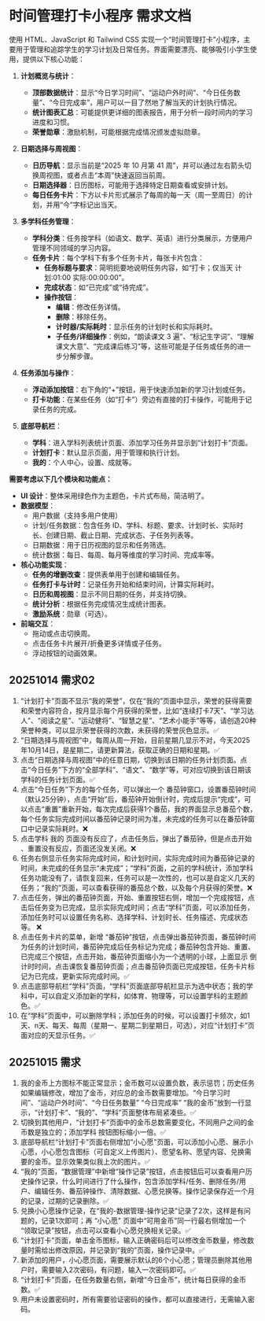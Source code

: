 # 时间管理打卡小程序 需求文档

使用 HTML、JavaScript 和 Tailwind CSS 实现一个“时间管理打卡”小程序，主要用于管理和追踪学生的学习计划及日常任务。界面需要漂亮、能够吸引小学生使用，提供以下核心功能：

1.  **计划概览与统计**：

    - **顶部数据统计**：显示“今日学习时间”、“运动户外时间”、“今日任务数量”、“今日完成率”，用户可以一目了然地了解当天的计划执行情况。
    - **统计图表汇总**：可能提供更详细的图表报告，用于分析一段时间内的学习进度和习惯。
    - **荣誉勋章**：激励机制，可能根据完成情况颁发虚拟勋章。

2.  **日期选择与周视图**：

    - **日历导航**：显示当前是“2025 年 10 月第 41 周”，并可以通过左右箭头切换周视图，或者点击“本周”快速返回当前周。
    - **日期选择器**：日历图标，可能用于选择特定日期查看或安排计划。
    - **每日任务卡片**：下方以卡片形式展示了每周的每一天（周一至周日）的计划，并用“今”字标记出当天。

3.  **多学科任务管理**：

    - **学科分类**：任务按学科（如语文、数学、英语）进行分类展示，方便用户管理不同领域的学习内容。
    - **任务卡片**：每个学科下有多个任务卡片，每张卡片包含：
      - **任务标题与要求**：简明扼要地说明任务内容，如“打卡；仅当天 计划:01:00 实际:00:00:00”。
      - **完成状态**：如“已完成”或“待完成”。
      - **操作按钮**：
        - **编辑**：修改任务详情。
        - **删除**：移除任务。
        - **计时器/实际耗时**：显示任务的计划时长和实际耗时。
        - **子任务/详细操作**：例如，“朗读课文 3 遍”、“标记生字词”、“理解课文大意”、“完成课后练习”等，这些可能是子任务或任务的进一步分解步骤。

4.  **任务添加与操作**：

    - **浮动添加按钮**：右下角的“+”按钮，用于快速添加新的学习计划或任务。
    - **打卡功能**：在某些任务（如“打卡”）旁边有直接的打卡操作，可能用于记录任务的完成。

5.  **底部导航栏**：
    - **学科**：进入学科列表统计页面、添加学习任务并显示到“计划打卡”页面。
    - **计划打卡**：默认显示页面，用于管理和执行计划。
    - **我的**：个人中心，设置、成就等。

**需要考虑以下几个模块和功能点：**

- **UI 设计**：整体采用绿色作为主题色，卡片式布局，简洁明了。
- **数据模型**：
  - 用户数据（支持多用户使用）
  - 计划/任务数据：包含任务 ID、学科、标题、要求、计划时长、实际时长、创建日期、截止日期、完成状态、子任务列表等。
  - 日期数据：用于日历视图的显示和任务筛选。
  - 统计数据：每日、每周、每月等维度的学习时间、完成率等。
- **核心功能实现**：
  - **任务的增删改查**：提供表单用于创建和编辑任务。
  - **任务打卡与计时**：记录任务开始和结束时间，计算实际耗时。
  - **日历和周视图**：显示不同日期的任务，并支持切换。
  - **统计分析**：根据任务完成情况生成统计图表。
  - **激励系统**：勋章（可选）。
- **前端交互**：
  - 拖动或点击切换周。
  - 点击任务卡片展开/折叠更多详情或子任务。
  - 浮动按钮的动画效果。

## 20251014 需求02

1. “计划打卡”页面不显示“我的荣誉”，仅在“我的”页面中显示，荣誉的获得需要和荣誉内容符合，按月显示每个月获得的荣誉，比如“连续打卡7天”、“学习达人”、“阅读之星”、“运动健将”、“智慧之星”、“艺术小能手”等等，请创造20种荣誉种类，可以显示荣誉获得的次数，未获得的荣誉灰色显示。✅
2. “日期选择与周视图”中，每周从周一开始，目前星期几显示不对，今天2025年10月14日，是星期二，请更新算法，获取正确的日期和星期。✅
3. 点击“日期选择与周视图”中的任意日期，切换到该日期的任务计划页面。点击“今日任务”下方的“全部学科”、“语文”、“数学”等，可对应切换到该日期该学科的任务计划页面。✅
4. 点击“今日任务”下方的每个任务，可以弹出一个 番茄钟窗口，设置番茄钟时间（默认25分钟），点击“开始”后，番茄钟开始倒计时，完成后提示“完成”，可以点击“重置”重新开始，每次完成后获得1个番茄，我的界面显示总番茄个数，每个任务实际完成时间以番茄钟记录时间为准，未完成的任务可以在番茄钟窗口中记录实际耗时。❌
5. 点击学科 我的  页面没有反应了，点击任务后，弹出了番茄钟，但是点击开始 、重置没有反应，页面还没发关闭。❌
6. 任务右侧显示任务实际完成时间，和计划时间，实际完成时间为番茄钟记录的时间，未完成的任务显示“未完成”；“学科”页面，之前的学科统计，添加学科任务功能没有了，请恢复回来，任务可以是一次性的，也可以是自定义几天的任务；“我的”页面，可以查看获得的番茄总个数，以及每个月获得的荣誉。❌
7. 点击任务，弹出的番茄钟页面，开始、重置按钮右侧，增加一个完成按钮，点击后任务变为已完成，显示实际完成时间；点击“学科”页面，可以添加任务，添加任务时可以设置任务名称、选择学科、计划时长、任务描述、完成状态等。 ❌
8. 点击任务卡片的菜单，新增 “番茄钟”按钮，点击弹出番茄钟页面，番茄钟时间为任务的计划时间，番茄钟完成后任务标记为完成；番茄钟包含开始、重置、已完成三个按钮，点击开始，番茄钟页面缩小为一个透明的小球，上面显示 倒计时时间，点击课恢复番茄钟页面；点击番茄钟页面已完成按钮，任务卡片标记为已完成，更新实际完成时间。✅
9. 点击底部导航栏“学科”页面，“学科”页面底部导航栏显示为选中状态；我的学科中，可以自定义添加新的学科，如体育、物理等，可以设置学科的主题颜色。✅
10. 在“学科”页面中，可以删除学科；添加任务的时候，可以设置打卡频次，如1天、n天、每天、每周（星期一、星期二到星期日，可选），对应“计划打卡”页面对应的天显示任务。✅

## 20251015 需求
1. 我的金币上方图标不能正常显示；金币数可以设置负数，表示惩罚；历史任务如果编辑修改，增加了金币，对应总的金币数需要增加。“今日学习时间”、“运动户外时间”、“今日任务数量” “今日完成率” “我的金币”放到一行显示，“计划打卡”、“我的”、“学科”页面整体布局紧凑些。✅
2. 切换到其他用户，“计划打卡”页面中的金币总数需要变化，不同用户之间的金币数是独立的；添加学科 按钮图标缩小一倍。✅
3. 底部导航栏“计划打卡”页面右侧增加“小心愿”页面，可以添加小心愿、展示小心愿，小心愿包含图标（可自定义上传图片）、愿望名称、愿望内容、兑换需要的金币。显示效果类似我上次的图片。✅
4. “我的”页面，“数据管理”中新增“操作记录”按钮，点击按钮后可以查看用户历史操作记录，什么时间进行了什么操作，包含添加学科/任务、删除任务/用户、编辑任务、番茄钟操作、清除数据、心愿兑换等。操作记录保存近一个月的记录，过期的记录删除。✅
5. 兑换小心愿操作记录，在“我的-数据管理-操作记录”记录了2次，这样是有问题的，记录1次即可；再 “小心愿” 页面中“可用金币”同一行最右侧增加一个 “领取记录”按钮，点击可以查看小心愿兑换相关记录。✅
6. “计划打卡”页面，单击金币图标，输入正确密码后可以修改金币数量，修改数量时需给出修改原因，并记录到“我的”页面，操作记录中。✅
7. 新添加的用户，小心愿页面，需要展示默认的6个小心愿；管理员删除其他用户时，需要输入2次密码，有问题，输入一次密码即可。✅
8. “计划打卡”页面，在任务数量右侧，新增“今日金币”，统计每日获得的金币数。✅
9. 用户未设置密码时，所有需要验证密码的操作，都可以直接进行，无需输入密码。
